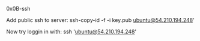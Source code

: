 0x0B-ssh

Add public ssh to server:
ssh-copy-id -f -i key.pub ubuntu@54.210.194.248'

Now try loggin in with:
ssh 'ubuntu@54.210.194.248'
